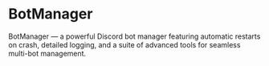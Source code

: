 # BotManager
BotManager — a powerful Discord bot manager featuring automatic restarts on crash, detailed logging, and a suite of advanced tools for seamless multi-bot management.
